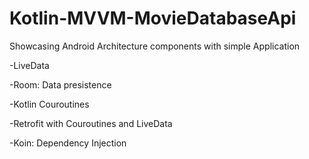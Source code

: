 # Kotlin-MVVM-MovieDatabaseApi

Showcasing Android Architecture components with simple Application

-LiveData

-Room: Data presistence

-Kotlin Couroutines

-Retrofit with Couroutines and LiveData

-Koin: Dependency Injection

